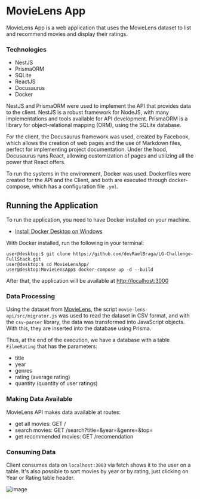 # MovieLens App

MovieLens App is a web application that uses the MovieLens dataset to list and recommend movies and display their ratings.

### Technologies
- NestJS
- PrismaORM
- SQLite
- ReactJS
- Docusaurus
- Docker

NestJS and PrismaORM were used to implement the API that provides data to the client. NestJS is a robust framework for NodeJS, with many implementations and tools available for API development. 
PrismaORM is a library for object-relational mapping (ORM), using the SQLite database.

For the client, the Docusaurus framework was used, created by Facebook, which allows the creation of web pages and the use of Markdown files, perfect for implementing project documentation. 
Under the hood, Docusaurus runs React, allowing customization of pages and utilizing all the power that React offers.

To run the systems in the environment, Docker was used. Dockerfiles were created for the API and the Client, and both are executed through docker-compose, which has a configuration file `.yml`.

## Running the Application

To run the application, you need to have Docker installed on your machine.
- [Install Docker Desktop on Windows](https://docs.docker.com/desktop/install/windows-install/)

With Docker installed, run the following in your terminal:



```console
user@desktop:$ git clone https://github.com/devRaelBraga/LG-Challenge-FullStack.git
user@desktop:$ cd MovieLensApp/ 
user@desktop:MovieLensApp$ docker-compose up -d --build
```
After that, the application will be available at [http://localhost:3000](http://localhost:3000)

### Data Processing

Using the dataset from [MovieLens](http://files.grouplens.org/datasets/movielens/ml-25m.zip),
the script `movie-lens-api/src/migrator.js` was used to read the dataset in CSV format, and with the `csv-parser` library, the data was transformed into JavaScript objects. With this, they are inserted into the database using Prisma.

Thus, at the end of the execution, we have a database with a table `FilmeRating` that has the parameters:
- title
- year
- genres
- rating (average rating)
- quantity (quantity of user ratings)


### Making Data Available

MovieLens API makes data available at routes:
- get all movies: GET /
- search movies: GET /search?title=&year=&genre=&top=
- get recommended movies: GET /recomendation

### Consuming Data

Client consumes data on ```localhost:3003``` via fetch shows it to the user on a table.
It's also possible to sort movies by year or by rating, just clicking on Year or Rating table header.

![image](https://i.imgur.com/mZEqZha.png)
